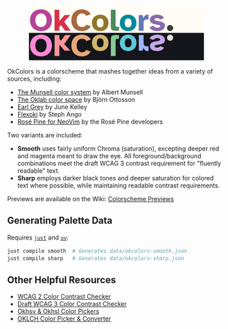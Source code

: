 <p align="center">
  <img alt="OkColors logo" src="assets/okcolors.png" width="80%" />
</p>

OkColors is a colorscheme that mashes together ideas from a variety of sources,
including:

- [The Munsell color system](https://en.wikipedia.org/wiki/Munsell_color_system) by
  Albert Munsell
- [The Oklab color space](https://bottosson.github.io/posts/oklab/) by Björn Ottosson
- [Earl Grey](https://earl-grey.halt.wtf) by June Kelley
- [Flexoki](https://stephango.com/flexoki) by Steph Ango
- [Rosé Pine for NeoVim](https://github.com/rose-pine/neovim) by the Rosé Pine
  developers

Two variants are included:

- **Smooth** uses fairly uniform Chroma (saturation), excepting deeper red and magenta
  meant to draw the eye. All foreground/background combinations meet the draft WCAG 3
  contrast requirement for "fluently readable" text.
- **Sharp** employs darker black tones and deeper saturation for colored
  text where possible, while maintaining readable contrast requirements.

Previews are available on the Wiki: [Colorscheme Previews](https://github.com/e-q/okcolors/wiki/Colorscheme-Previews)

## Generating Palette Data

Requires [`just`](https://just.systems/) and [`uv`](https://docs.astral.sh/uv/):

```sh
just compile smooth  # Generates data/okcolors-smooth.json
just compile sharp   # Generates data/okcolors-sharp.json
```

## Other Helpful Resources

- [WCAG 2 Color Contrast Checker](https://www.siegemedia.com/contrast-ratio)
- [Draft WCAG 3 Color Contrast Checker](https://cliambrown.com/contrast/)
- [Okhsv & Okhsl Color Pickers](https://bottosson.github.io/misc/colorpicker)
- [OKLCH Color Picker & Converter](https://oklch.com)
